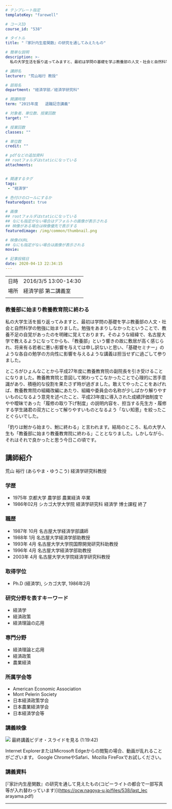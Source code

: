 ```yaml
---
# テンプレート指定
templateKey: "farewell"

# コースID
course_id: "538"

# タイトル
title: "『家計内生産関数』の研究を通してみえたもの"

# 簡単な説明
description: >-
  私の大学生活を振り返ってみますと、最初は学問の基礎を学ぶ教養部の人文・社会と自然科学の勉強に始まりました。勉強をあまりしなかったということで、教養不足の自覚があったのを明確に覚えております。そのような経緯で、名古屋大学で教えるようになってからも、「教養部」という響きの故に敷居が高く感じられ、将来有る若者に悪い影響を与えては申し訳ないと思い、「基礎セミナー」のような各自の勉学の方向性に影響を与え ....

# 講師名
lecturer: "荒山裕行 教授"

# 部局名
department: "経済学部／経済学研究科"

# 開講時限
term: "2015年度	退職記念講義"

# 対象者、単位数、授業回数
target: ""

# 授業回数
classes: ""

# 単位数
credit: ""

# pdfなどの追加資料
## rootフォルダはstaticになっている
attachments:


# 関連するタグ
tags:
 - "経済学"

# 色付けのロールにするか
featuredpost: true

# 画像
## rootフォルダはstaticになっている
## なにも指定がない場合はデフォルトの画像が表示される
## 映像がある場合は映像優先で表示する
featuredimage: /img/common/thumbnail.png

# 映像のURL
## なにも指定がない場合は画像が表示される
movie: 

# 記事投稿日
date: 2020-04-13 22:34:15
---
```


|   |   |
|---|---|
| 日時 | 2016/3/5  13:00-14:30 |
| 場所 | 経済学部 第二講義室 |
|   |   |


### 教養部に始まり教養教育院に終わる

私の大学生活を振り返ってみますと、最初は学問の基礎を学ぶ教養部の人文・社会と自然科学の勉強に始まりました。勉強をあまりしなかったということで、教養不足の自覚があったのを明確に覚えております。そのような経緯で、名古屋大学で教えるようになってからも、「教養部」という響きの故に敷居が高く感じられ、将来有る若者に悪い影響を与えては申し訳ないと思い、「基礎セミナー」のような各自の勉学の方向性に影響を与えるような講義は担当せずに過ごして参りました。

ところがひょんなことから平成27年度に教養教育院の副院長を引き受けることになりました。教養教育院と意図して関わってこなかったことで心理的に苦手意識があり、積極的な役割を果たさず時が過ぎました。敢えてやったことをあげれば、教養教育院の組織改編にあたり、組織や委員会の名称が少しばかり解りやすいものになるよう意見を述べたこと、平成23年度に導入された成績評価制度でやや曖昧であった「履修の取り下げ制度」の説明内容を、担当する先生方・履修する学生諸君の双方にとって解りやすいものとなるよう「ない知恵」を絞ったことぐらいでした。

「釣りは鮒から始まり、鮒に終わる」と言われます。結局のところ、私の大学人生も「教養部に始まり教養教育院に終わる」こととなりました。しかしながら、それはそれで良かったと思う今日この頃です。


## 講師紹介

荒山 裕行 (あらやま・ゆうこう) 経済学研究科教授

### 学歴

* 1975年 京都大学 農学部 農業経済 卒業
* 1986年02月 シカゴ大学大学院 経済学研究科 経済学 博士課程 終了

### 職歴

* 1987年 10月 名古屋大学経済学部講師
* 1988年 1月 名古屋大学経済学部助教授
* 1993年 4月 名古屋大学大学院国際開発研究科助教授
* 1996年 4月 名古屋大学経済学部助教授
* 2003年 4月 名古屋大学大学院経済学研究科教授

### 取得学位

* Ph.D (経済学), シカゴ大学, 1986年2月

### 研究分野を表すキーワード

* 経済学
* 経済政策
* 経済理論の応用

### 専門分野

* 経済理論と応用
* 経済政策
* 農業経済

### 所属学会等

* American Economic Association
* Mont Pelerin Society
* 日本経済政策学会
* 日本農業経済学会
* 日本経済学会等


### 講義映像


![](https://ocw.nagoya-u.jp/files/538/arayama.jpg) 
最終講義ビデオ・スライドを見る (1:19:42)

Internet ExplorerまたはMicrosoft Edgeからの閲覧の場合、動画が乱れることがございます。
Google ChromeやSafari、Mozilla FireFoxでお試しください。


### 講義資料

[『家計内生産関数』の研究を通して見えたもの(コピーライトの都合で一部写真等が入れ替わっています)](https://ocw.nagoya-u.jp/files/538/last_lec arayama.pdf) 


-----